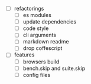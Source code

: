 - [ ] refactorings
  - [ ] es modules
  - [ ] update dependencies
  - [ ] code style
  - [ ] cli arguments
  - [ ] markdown readme
  - [ ] drop coffescript
- [ ] features
  - [ ] browsers build
  - [ ] bench.skip and suite.skip
  - [ ] config files
